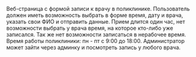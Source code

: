 Веб-страница с формой записи к врачу в поликлинике.
Пользователь должен иметь возможность выбрать в форме время, дату и врача, указать свои ФИО и отправить данные. 
Прием длится один час, нет возможности выбрать у врача время, на которое кто-либо уже записался. 
Так же нет возможности записаться в нерабочее время. Время работы поликлиники: пн - пт с 9:00 до 18:00. 
Администратор может зайти через админку и посмотреть запись у любого врача.

